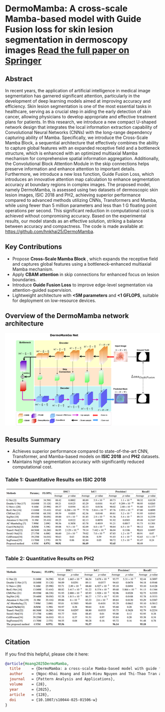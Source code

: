 # DermoMamba: A cross-scale Mamba-based model with Guide Fusion loss for skin lesion segmentation in dermoscopy images   [Read the full paper on Springer](https://link.springer.com/article/10.1007/s10044-025-01506-w)

##  Abstract
In recent years, the application of artificial intelligence in medical image segmentation has garnered significant attention, particularly in the development of deep learning models aimed at improving accuracy and efficiency. Skin lesion segmentation is one of the most essential tasks in healthcare, serving as a crucial step in aiding the early detection of skin cancer, allowing physicians to develop appropriate and effective treatment plans for patients. In this research, we introduce a new compact U-shaped network design that integrates the local information extraction capability of Convolutional Neural Networks (CNNs) with the long-range dependency capturing ability of Mamba. Specifically, we introduce the Cross-Scale Mamba Block, a sequential architecture that effectively combines the ability to capture global features with an expanded receptive field and a bottleneck structure, which is enhanced with an optimized multiaxial Mamba mechanism for comprehensive spatial information aggregation. Additionally, the Convolutional Block Attention Module in the skip connections helps preserve information and enhance attention to important details. Furthermore, we introduce a new loss function, Guide Fusion Loss, which introduces an innovative attention map calculation to enhance segmentation accuracy at boundary regions in complex images. The proposed model, namely DermoMamba, is assessed using two datasets of dermoscopic skin lesion images, ISIC 2018 and PH2, achieving superior performance compared to advanced methods utilizing CNNs, Transformers and Mamba, while using fewer than 5 million parameters and less than 1 G floating point operations per second. This significant reduction in computational cost is achieved without compromising accuracy. Based on the experimental results, our model stands as an effective solution, striking a balance between accuracy and compactness. The code is made available at: https://github.com/hnkhai25/DermoMamba.

##  Key Contributions
- Propose **Cross-Scale Mamba Block** , which expands the receptive field and captures global features using a bottleneck-enhanced multiaxial Mamba mechanism.
- Apply **CBAM attention** in skip connections for enhanced focus on lesion boundaries.
- Introduce **Guide Fusion Loss** to improve edge-level segmentation via attention-guided supervision.
- Lightweight architecture with **<5M parameters** and **<1 GFLOPS**, suitable for deployment on low-resource devices.
## Overview of the DermoMamba network architecture
![Model Architecture](./assets/modelv2.png)

## Results Summary
- Achieves superior performance compared to state-of-the-art CNN, Transformer, and Mamba-based models on **ISIC 2018** and **PH2** datasets.  
- Maintains high segmentation accuracy with significantly reduced computational cost.

### Table 1: Quantitative Results on ISIC 2018

![Results Comparison on ISIC 2018 dataset](./assets/ISIC2018_result.png)

### Table 2: Quantitative Results on PH2

![Results Comparison on PH2 dataset](./assets/PH2_result.png)


## Citation
If you find this helpful, please cite it here:

```bibtex
@article{Hoang2025DermoMamba,
  title     = {DermoMamba: a cross-scale Mamba-based model with guide fusion loss for skin lesion segmentation in dermoscopy images},
  author    = {Ngoc-Khai Hoang and Dinh-Hieu Nguyen and Thi-Thao Tran and Van-Truong Pham},
  journal   = {Pattern Analysis and Applications},
  volume    = {28},
  year      = {2025},
  article   = {128},
  doi       = {10.1007/s10044-025-01506-w}
}

